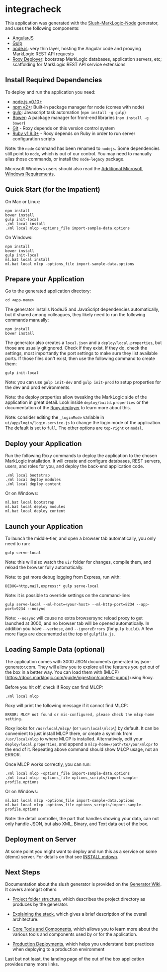 # integracheck

This application was generated with the [Slush-MarkLogic-Node](https://github.com/marklogic/slush-marklogic-node)
generator, and uses the following components:

- [AngularJS](https://angularjs.org/)
- [Gulp](http://gulpjs.com/)
- [node.js](http://nodejs.org/): very thin layer, hosting the Angular code and proxying MarkLogic REST API requests
- [Roxy Deployer](https://github.com/marklogic/roxy): bootstrap MarkLogic databases, application servers, etc; scaffolding for MarkLogic REST API service extensions

## Install Required Dependencies

To deploy and run the application you need:

- [node.js v0.10+](http://nodejs.org/download/)
- [npm v2+](https://www.npmjs.com/): Built-in package manager for node (comes with node)
- [gulp](http://gulpjs.com/): Javascript task automation (`npm install -g gulp`)
- [Bower](http://bower.io/): A package manager for front-end libraries (`npm install -g bower`)
- [Git](https://git-scm.com/) - Roxy depends on this version control system
- [Ruby v1.9.3+](https://www.ruby-lang.org/en/documentation/installation/) - Roxy
  depends on Ruby in order to run server configuration scripts

Note: the `node` command has been renamed to `nodejs`. Some dependencies still point to `node`, which is out of our control.
You may need to manually alias those commands, or install the `node-legacy` package.

Microsoft Windows users should also read the [Additional Microsoft Windows Requirements](WINDOWS.mdown).

## Quick Start (for the Impatient)

On Mac or Linux:

    npm install
    bower install
    gulp init-local
    ./ml local install
    ./ml local mlcp -options_file import-sample-data.options

On Windows:

    npm install
    bower install
    gulp init-local
    ml.bat local install
    ml.bat local mlcp -options_file import-sample-data.options

## Prepare your Application

Go to the generated application directory:

    cd <app-name>

The generator installs NodeJS and JavaScript dependencies automatically,
but if shared among colleagues, they likely need to run the following commands
manually:

    npm install
    bower install

The generator also creates a `local.json` and a `deploy/local.properties`, but
those are usually gitignored. Check if they exist. If they do, check the settings,
most importantly the port settings to make sure they list available ports. If
those files don't exist, then use the following command to create them:

    gulp init-local

Note: you can use `gulp init-dev` and `gulp init-prod` to setup properties for
the dev and prod environments.

Note: the deploy properties allow tweaking the MarkLogic side of the application
in great detail. Look inside `deploy/build.properties` or the documentation of
the [Roxy deployer](https://github.com/marklogic/roxy) to learn more about this.

Note: consider editing the `_loginMode` variable in `ui/app/login/login.service.js`
to change the login mode of the application. The default is set to `full`. The
other options are `top-right` or `modal`.

## Deploy your Application

Run the following Roxy commands to deploy the application to the chosen MarkLogic
installation. It will create and configure databases, REST servers, users, and
roles for you, and deploy the back-end application code.

    ./ml local bootstrap
    ./ml local deploy modules
    ./ml local deploy content

Or on Windows:

    ml.bat local bootstrap
    ml.bat local deploy modules
    ml.bat local deploy content

## Launch your Application

To launch the middle-tier, and open a browser tab automatically, you only need to run:

    gulp serve-local

Note: this will also watch the `ui/` folder for changes, compile them, and reload the
browser fully automatically.

Note: to get more debug logging from Express, run with:

    DEBUG=http,mail,express:* gulp serve-local

Note: it is possible to override settings on the command-line:

    gulp serve-local --ml-host=<your-host> --ml-http-port=8234 --app-port=9234 --nosync

Note: `--nosync` will cause no extra browsersync reload proxy to get launched at 3000,
and no browser tab will be opened automatically. In addition you have `--verbose`, and
`--ignoreErrors` (for `gulp build`). A few more flags are documented at the top of
`gulpfile.js`.

## Loading Sample Data (optional)

The application comes with 3000 JSON documents generated by json-generator.com. They
will allow you to explore all the features you get out of the box in a better way. You
can load them with (MLCP)[https://docs.marklogic.com/guide/ingestion/content-pump] using
Roxy.

Before you hit off, check if Roxy can find MLCP:

    ./ml local mlcp

Roxy will print the following message if it cannot find MLCP:

    ERROR: MLCP not found or mis-configured, please check the mlcp-home setting.

Roxy looks for `/usr/local/mlcp/` (or `\usr\local\mlcp\`) by default. It can be
convenient to just install MLCP there, or create a symlink from `/usr/local/mlcp`
to where MLCP is installed. Alternatively, edit your `deploy/local.properties`, and
append a `mlcp-home=/path/to/your/mlcp/` to the end of it. Repeating above command
should show MLCP usage, not an ERROR.

Once MLCP works correctly, you can run:

    ./ml local mlcp -options_file import-sample-data.options
    ./ml local mlcp -options_file options_scripts/import-sample-profile.options

Or on Windows:

    ml.bat local mlcp -options_file import-sample-data.options
    ml.bat local mlcp -options_file options_scripts/import-sample-profile.options

Note: the detail controller, the part that handles showing your data, can not only
handle JSON, but also XML, Binary, and Text data out of the box.

## Deployment on Server

At some point you might want to deploy and run this as a service on some
(demo) server. For details on that see [INSTALL.mdown](INSTALL.mdown).

## Next Steps

Documentation about the slush generator is provided on the [Generator Wiki](https://github.com/marklogic/slush-marklogic-node/wiki). It covers amongst others:

- [Project folder structure](https://github.com/marklogic/slush-marklogic-node/wiki/Project-folder-structure), which describes the project directory as produces by the generator.

- [Explaining the stack](https://github.com/marklogic/slush-marklogic-node/wiki/Explaining-the-stack), which gives a brief description of the overall architecture.

- [Core Tools and Components](https://github.com/marklogic/slush-marklogic-node/wiki/Core-Tools-and-Components), which allows you to learn more about the various tools and components used by or for the application.

- [Production Deployments](https://github.com/marklogic/slush-marklogic-node/wiki/Run-In-Production), which helps you understand best practices when deploying to a production environment

Last but not least, the landing page of the out of the box application provides many more links.
